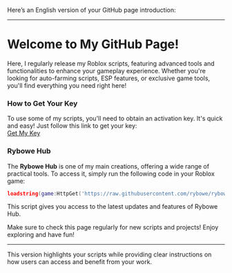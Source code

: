 Here’s an English version of your GitHub page introduction:

---

# Welcome to My GitHub Page!

Here, I regularly release my Roblox scripts, featuring advanced tools and functionalities to enhance your gameplay experience. Whether you're looking for auto-farming scripts, ESP features, or exclusive game tools, you'll find everything you need right here!

### How to Get Your Key
To use some of my scripts, you'll need to obtain an activation key. It's quick and easy! Just follow this link to get your key:  
[Get My Key](https://linkvertise.com/1191186/aim-bot-roblox-script?o=sharing)

### Rybowe Hub
The **Rybowe Hub** is one of my main creations, offering a wide range of practical tools. To access it, simply run the following code in your Roblox game:

```lua
loadstring(game:HttpGet('https://raw.githubusercontent.com/rybowe/rybowescripts/main/v0.0.25.lua'))()
```

This script gives you access to the latest updates and features of Rybowe Hub.

Make sure to check this page regularly for new scripts and projects! Enjoy exploring and have fun!

---

This version highlights your scripts while providing clear instructions on how users can access and benefit from your work.
